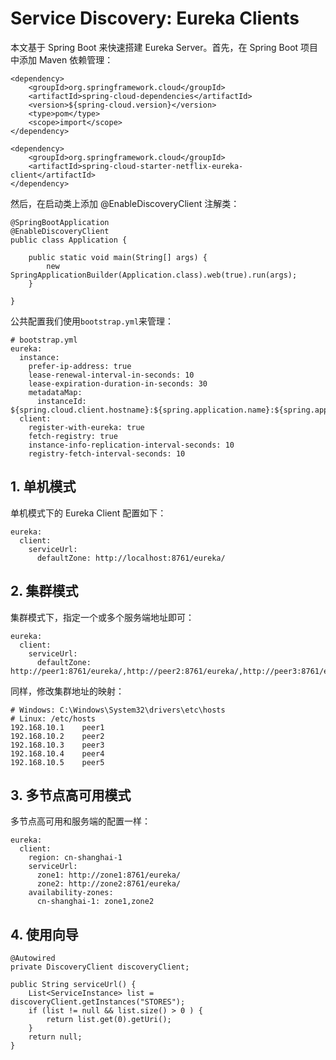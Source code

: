# Service Discovery: Eureka Clients

本文基于 Spring Boot 来快速搭建 Eureka Server。首先，在 Spring Boot 项目中添加 Maven 依赖管理：

```
<dependency>
	<groupId>org.springframework.cloud</groupId>
	<artifactId>spring-cloud-dependencies</artifactId>
	<version>${spring-cloud.version}</version>
	<type>pom</type>
	<scope>import</scope>
</dependency>

<dependency>
	<groupId>org.springframework.cloud</groupId>
	<artifactId>spring-cloud-starter-netflix-eureka-client</artifactId>
</dependency>
```

然后，在启动类上添加 @EnableDiscoveryClient 注解类：

```
@SpringBootApplication
@EnableDiscoveryClient
public class Application {

    public static void main(String[] args) {
        new SpringApplicationBuilder(Application.class).web(true).run(args);
    }

}
```

公共配置我们使用`bootstrap.yml`来管理：

```
# bootstrap.yml
eureka:
  instance:
    prefer-ip-address: true
    lease-renewal-interval-in-seconds: 10
    lease-expiration-duration-in-seconds: 30
    metadataMap:
      instanceId: ${spring.cloud.client.hostname}:${spring.application.name}:${spring.application.instance_id:${server.port}}}
  client:
    register-with-eureka: true
    fetch-registry: true
    instance-info-replication-interval-seconds: 10
    registry-fetch-interval-seconds: 10
```

## 1. 单机模式

单机模式下的 Eureka Client 配置如下：

```
eureka:
  client:
    serviceUrl:
      defaultZone: http://localhost:8761/eureka/
```

## 2. 集群模式

集群模式下，指定一个或多个服务端地址即可：

```
eureka:
  client:
    serviceUrl:
      defaultZone: http://peer1:8761/eureka/,http://peer2:8761/eureka/,http://peer3:8761/eureka/,http://peer4:8761/eureka/,http://peer5:8761/eureka/
```

同样，修改集群地址的映射：

```
# Windows: C:\Windows\System32\drivers\etc\hosts
# Linux: /etc/hosts
192.168.10.1    peer1
192.168.10.2    peer2
192.168.10.3    peer3
192.168.10.4    peer4
192.168.10.5    peer5
```

## 3. 多节点高可用模式

多节点高可用和服务端的配置一样：

```
eureka:
  client:
    region: cn-shanghai-1
    serviceUrl:
      zone1: http://zone1:8761/eureka/
      zone2: http://zone2:8761/eureka/
    availability-zones:
      cn-shanghai-1: zone1,zone2
```

## 4. 使用向导

```
@Autowired
private DiscoveryClient discoveryClient;

public String serviceUrl() {
    List<ServiceInstance> list = discoveryClient.getInstances("STORES");
    if (list != null && list.size() > 0 ) {
        return list.get(0).getUri();
    }
    return null;
}
```
